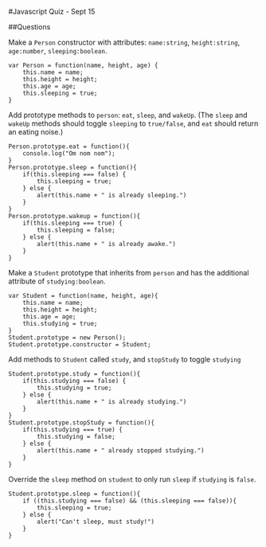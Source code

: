 #Javascript Quiz - Sept 15


##Questions

Make a `Person` constructor with attributes: `name:string`, `height:string`, `age:number`, `sleeping:boolean`.

```
var Person = function(name, height, age) {
	this.name = name;
	this.height = height;
	this.age = age;
	this.sleeping = true;
}

```

Add prototype methods to `person`: `eat`, `sleep`, and `wakeUp`. (The `sleep` and `wakeUp` methods should toggle `sleeping` to `true/false`, and `eat` should return an eating noise.)

```
Person.prototype.eat = function(){
	console.log("Om nom nom");
}
Person.prototype.sleep = function(){
	if(this.sleeping === false) {
		this.sleeping = true;
	} else {
		alert(this.name + " is already sleeping.")
	}
}
Person.prototype.wakeup = function(){
	if(this.sleeping === true) {
		this.sleeping = false;
	} else {
		alert(this.name + " is already awake.")
	}
}
```


Make a `Student` prototype that inherits from `person` and has the additional attribute of `studying:boolean`.

```
var Student = function(name, height, age){
	this.name = name;
	this.height = height;
	this.age = age;
	this.studying = true;
}
Student.prototype = new Person();
Student.prototype.constructor = Student;

```


Add methods to `Student` called `study`, and `stopStudy` to toggle `studying`

```
Student.prototype.study = function(){
	if(this.studying === false) {
		this.studying = true;
	} else {
		alert(this.name + " is already studying.")
	}
}
Student.prototype.stopStudy = function(){
	if(this.studying === true) {
		this.studying = false;
	} else {
		alert(this.name + " already stopped studying.")
	}
}

```

Override the `sleep` method on `student` to only run `sleep` if `studying` is `false`.

```
Student.prototype.sleep = function(){
	if ((this.studying === false) && (this.sleeping === false)){
		this.sleeping = true;
	} else {
		alert("Can't sleep, must study!")
	}
}

```
